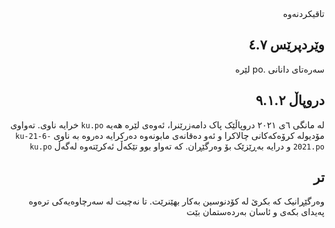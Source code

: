 <div dir=rtl>
 تاقیکردنەوە

## وێردپرێس ٤.٧
سەرەتای دانانی .po لێرە

## دروپاڵ ٩.١.٢
لە مانگی ٦ی ٢٠٢١ دروپاڵێک پاک دامەزرێنرا، ئەوەی لێرە هەیە `ku.po` خرایە ناوی. تەواوی مۆدیولە کرۆەکەکانی چالاکرا و ئەو دەقانەی مابونەوە دەرکرایە دەروە بە ناوی `ku-21-6-2021.po` و درایە بەڕێزێک بۆ وەرگێڕان. کە تەواو بوو تێکەڵ ئەکرێتەوە لەگەڵ `ku.po`

## تر

وەرگێڕانیک کە بکرێ لە کۆدنوسین بەکار بهێنرێت. تا نەچیت لە سەرچاوەیەکی ترەوە پەیدای بکەی و ئاسان بەردەستمان بێت
</div>
